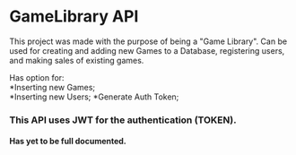# GameLibrary API

This project was made with the purpose of being a "Game Library". 
Can be used for creating and adding new Games to a Database, registering users, and making sales of existing games.

Has option for:  
*Inserting new Games;  
*Inserting new Users;
*Generate Auth Token;

### This API uses JWT for the authentication (TOKEN).

#### Has yet to be full documented.
